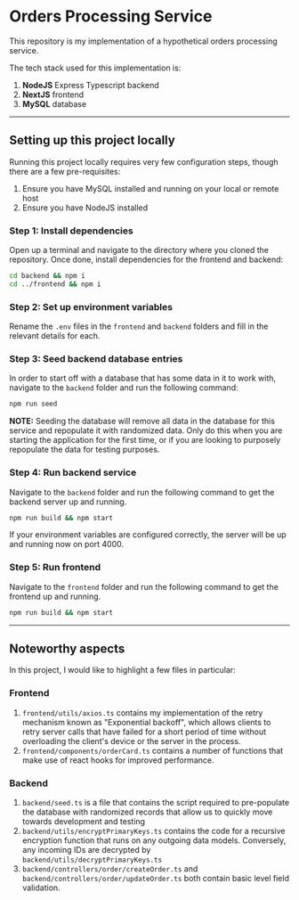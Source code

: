 # Orders Processing Service

This repository is my implementation of a hypothetical orders processing service.

The tech stack used for this implementation is:

1. **NodeJS** Express Typescript backend
2. **NextJS** frontend
3. **MySQL** database

---

## Setting up this project locally

Running this project locally requires very few configuration steps, though there are a few pre-requisites:

1. Ensure you have MySQL installed and running on your local or remote host
2. Ensure you have NodeJS installed

### Step 1: Install dependencies

Open up a terminal and navigate to the directory where you cloned the repository. Once done, install dependencies for the frontend and backend:

```bash
cd backend && npm i
cd ../frontend && npm i
```

### Step 2: Set up environment variables

Rename the `.env` files in the `frontend` and `backend` folders and fill in the relevant details for each.

### Step 3: Seed backend database entries

In order to start off with a database that has some data in it to work with, navigate to the `backend` folder and run the following command:

```bash
npm run seed
```

**NOTE:** Seeding the database will remove all data in the database for this service and repopulate it with randomized data. Only do this when you are starting the application for the first time, or if you are looking to purposely repopulate the data for testing purposes.

### Step 4: Run backend service

Navigate to the `backend` folder and run the following command to get the backend server up and running.

```bash
npm run build && npm start
```

If your environment variables are configured correctly, the server will be up and running now on port 4000.

### Step 5: Run frontend

Navigate to the `frontend` folder and run the following command to get the frontend up and running.

```bash
npm run build && npm start
```

---

## Noteworthy aspects

In this project, I would like to highlight a few files in particular:

### Frontend

1. `frontend/utils/axios.ts` contains my implementation of the retry mechanism known as "Exponential backoff", which allows clients to retry server calls that have failed for a short period of time without overloading the client's device or the server in the process.
2. `frontend/components/orderCard.ts` contains a number of functions that make use of react hooks for improved performance.

### Backend

1. `backend/seed.ts` is a file that contains the script required to pre-populate the database with randomized records that allow us to quickly move towards development and testing
2. `backend/utils/encryptPrimaryKeys.ts` contains the code for a recursive encryption function that runs on any outgoing data models. Conversely, any incoming IDs are decrypted by `backend/utils/decryptPrimaryKeys.ts`
3. `backend/controllers/order/createOrder.ts` and `backend/controllers/order/updateOrder.ts` both contain basic level field validation.
